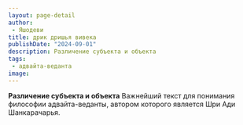 ```yaml
---
layout: page-detail
author:
 - Яшодеви
title: дрик дришья вивека
publishDate: "2024-09-01"
description: Различение субъекта и объекта
tags:
 - адвайта-веданта
image: 
---
```


__Различение субъекта и объекта__
Важнейший текст для понимания философии адвайта-веданты, автором которого является Шри Ади Шанкарачарья.

